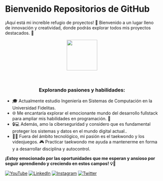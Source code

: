 <h1> Bienvenido Repositorios de GitHub </h1> 

¡Aquí está mi increíble refugio de proyectos! 🚀 Bienvenido a un lugar lleno de innovación y creatividad, donde podrás explorar todos mis proyectos destacados. 💼</br>

<p align="center">
 <img width="100px" src="https://i.imgur.com/0kvtMLE.gif" align="center"/>
</p>

</br>

<h3 align="center">Explorando pasiones y habilidades:</h3>



- 🎓 Actualmente estudio Ingeniería en Sistemas de Computación en la Universidad Fidelitas. 
- 🌐 Me encantaría explorar el emocionante mundo del desarrollo fullstack para ampliar mis habilidades en programación. 💪
- 🔒💻 Además, amo la ciberseguridad y considero que es fundamental proteger los sistemas y datos en el mundo digital actual.. 
- 🥋💥 Fuera del ámbito tecnológico, mi pasión es el taekwondo y los videojuegos. 🎮 Practicar taekwondo me ayuda a mantenerme en forma y a desarrollar disciplina y autocontrol.

<b> ¡Estoy emocionado por las oportunidades que me esperan y ansioso por seguir aprendiendo y creciendo en estos campos! 💡🚀 </b>


[![YouTube](https://img.shields.io/badge/YouTube-DevExperto-FF0000?style=for-the-badge&logo=youtube&logoColor=white&labelColor=101010)](https://devexperto.com/youtube)
[![LinkedIn](https://img.shields.io/badge/LinkedIn-Antonio_Leiva-0077B5?style=for-the-badge&logo=linkedin&logoColor=white&labelColor=101010)](https://devexperto.com/linkedin)
[![Instagram](https://img.shields.io/badge/Instagram-@devexperto-E4405F?style=for-the-badge&logo=instagram&logoColor=white&labelColor=101010)](https://devexperto.com/instagram)
[![Twitter](https://img.shields.io/badge/Twitter-@devexperto1-1DA1F2?style=for-the-badge&logo=twitter&logoColor=white&labelColor=101010)](https://devexperto.com/twitter)
